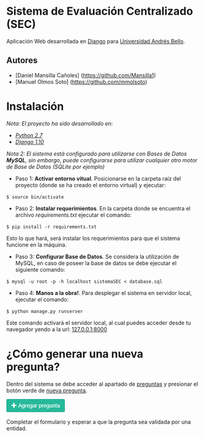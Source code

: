 # Sistema de Evaluación Centralizado (SEC)

Aplicación Web desarrollada en [Django](https://www.djangoproject.com) para [Universidad Andrés Bello](http://www.unab.cl).

## Autores
* [Daniel Mansilla Cañoles] (https://github.com/Mansilla1)
* [Manuel Olmos Soto] (https://github.com/mmolsoto)

# Instalación

*Nota: El proyecto ha sido desarrollado en:*

* *[Python 2.7](https://www.python.org/downloads/)*
* *[Django 1.10](https://www.djangoproject.com/download/)*


*Nota 2: El sistema está configurado para utilizarse con Bases de Datos __MySQL__, sin embargo, puede configurarse para utilizar cualquier otro motor de Base de Datos (SQLite por ejemplo)*


* Paso 1: **Activar entorno vitual**. Posicionarse en la carpeta raíz del proyecto (donde se ha creado el entorno virtual) y ejecutar:

```
$ source bin/activate
```  

* Paso 2: **Instalar requerimientos**. En la carpeta donde se encuentra el archivo _requirements.txt_ ejecutar el comando:

```
$ pip install -r requirements.txt
```
Esto lo que hará, será instalar los requerimientos para que el sistema funcione en la máquina.

* Paso 3: **Configurar Base de Datos**. Se considera la utilización de MySQL, en caso de poseer la base de datos se debe ejecutar el siguiente comando:

```
$ mysql -u root -p -h localhost sistemaSEC < database.sql
```

* Paso 4: **Manos a la obra!**. Para desplegar el sistema en servidor local, ejecutar el comando:

```
$ python manage.py runserver
```
Este comando activará el servidor local, al cual puedes acceder desde tu navegador yendo a la url: [127.0.0.1:8000](http://127.0.0.1:8000)

# ¿Cómo generar una nueva pregunta?

Dentro del sistema se debe acceder al apartado de [preguntas](http://127.0.0.1:8000/preguntas/preguntas/) y presionar el botón verde de [nueva pregunta](http://127.0.0.1:8000/preguntas/pregunta-add/).

![Nueva pregunta](images/nueva_pregunta.png)

Completar el formulario y esperar a que la pregunta sea validada por una entidad.


